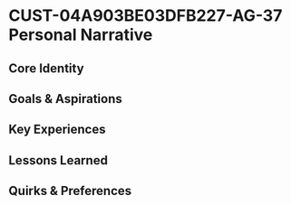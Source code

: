 # CUST-04A903BE03DFB227-AG-37 Personal Narrative

## Core Identity

## Goals & Aspirations

## Key Experiences

## Lessons Learned

## Quirks & Preferences

